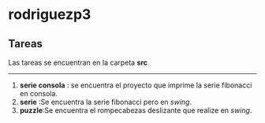 # rodriguezp3  
## Tareas  
Las tareas se encuentran en la carpeta **src**
_________  
1. **serie consola** : se encuentra el proyecto que imprime la serie fibonacci en consola.  
2. **serie** :Se encuentra la serie fibonacci pero en *swing*.  
3. **puzzle**:Se encuentra el rompecabezas deslizante que realize en *swing*.


